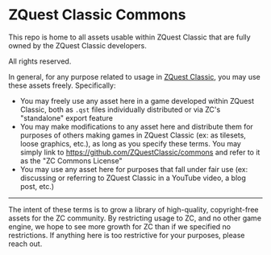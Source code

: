 # ZQuest Classic Commons

This repo is home to all assets usable within ZQuest Classic that are fully owned by the ZQuest Classic developers.

All rights reserved.

In general, for any purpose related to usage in [ZQuest Classic](https://zquestclassic.com/), you may use these assets freely. Specifically:

* You may freely use any asset here in a game developed within ZQuest Classic, both as `.qst` files individually distributed or via ZC's "standalone" export feature
* You may make modifications to any asset here and distribute them for purposes of others making games in ZQuest Classic (ex: as tilesets, loose graphics, etc.), as long as you specify these terms. You may simply link to https://github.com/ZQuestClassic/commons and refer to it as the "ZC Commons License"
* You may use any asset here for purposes that fall under fair use (ex: discussing or referring to ZQuest Classic in a YouTube video, a blog post, etc.)

______

The intent of these terms is to grow a library of high-quality, copyright-free assets for the ZC community. By restricting usage to ZC, and no other game engine, we hope to see more growth for ZC than if we specified no restrictions. If anything here is too restrictive for your purposes, please reach out.

